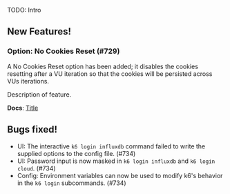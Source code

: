 TODO: Intro

## New Features!

### Option: No Cookies Reset (#729)
A No Cookies Reset option has been added; it disables the cookies resetting after a VU iteration so that the cookies will be persisted across VUs iterations.

Description of feature.

**Docs**: [Title](http://k6.readme.io/docs/TODO)

## Bugs fixed!

* UI: The interactive `k6 login influxdb` command failed to write the supplied options to the config file. (#734)
* UI: Password input is now masked in `k6 login influxdb` and `k6 login cloud`. (#734)
* Config: Environment variables can now be used to modify k6's behavior in the `k6 login` subcommands. (#734)